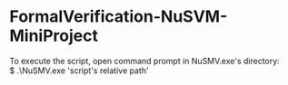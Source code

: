 # FormalVerification-NuSVM-MiniProject
To execute the script, open command prompt in NuSMV.exe's directory: <br/>
$ .\NuSMV.exe 'script's relative path'
